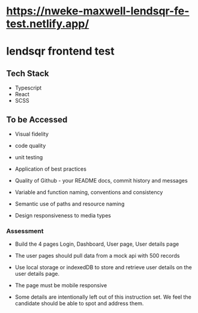 # https://nweke-maxwell-lendsqr-fe-test.netlify.app/

# lendsqr frontend test

## Tech Stack
+ Typescript 
+ React
+ SCSS
 
 ## To be Accessed
+ Visual fidelity
+  code quality
+  unit testing
+ Application of best practices
+ Quality of Github - your README docs, commit history and messages

+ Variable and function naming, conventions and consistency

+ Semantic use of paths and resource naming

+ Design responsiveness to media types

### Assessment
+ Build the 4 pages Login, Dashboard, User page, User details page

+ The user pages should pull data from a mock api with 500 records

+ Use local storage or indexedDB to store and retrieve user details on the user details page.

+ The page must be mobile responsive

+ Some details are intentionally left out of this instruction set. We feel the candidate should be able to spot and address them.



